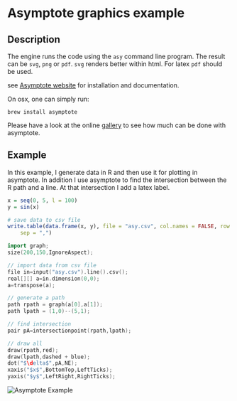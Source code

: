 # Asymptote graphics example

## Description

The engine runs the code using the `asy` command line program. The result can be `svg`, `png` or `pdf`. `svg` renders better within html. For latex `pdf` should be used.

see [Asymptote website](http://asymptote.sourceforge.net/) for installation and documentation.

On osx, one can simply run:

    brew install asymptote
    
Please have a look at the online [gallery](http://asymptote.sourceforge.net/gallery/index.html) to see how much can be done with asymptote. 

## Example

In this example, I  generate data in R and then use it for plotting in asymptote. In addition I use asymptote to find the intersection between the R path and a line. At that intersection I add a latex label.


```r
x = seq(0, 5, l = 100)
y = sin(x)

# save data to csv file
write.table(data.frame(x, y), file = "asy.csv", col.names = FALSE, row.names = FALSE, 
    sep = ",")
```



```cpp
import graph;
size(200,150,IgnoreAspect);

// import data from csv file
file in=input("asy.csv").line().csv();
real[][] a=in.dimension(0,0);
a=transpose(a);

// generate a path
path rpath = graph(a[0],a[1]);
path lpath = (1,0)--(5,1);

// find intersection
pair pA=intersectionpoint(rpath,lpath);

// draw all
draw(rpath,red);
draw(lpath,dashed + blue);
dot("$\delta$",pA,NE);
xaxis("$x$",BottomTop,LeftTicks);
yaxis("$y$",LeftRight,RightTicks);
```


![Asymptote Example](http://animation.r-forge.r-project.org/knitr-ex/figure/094-knitr-asy-data-asy-ex.svg) 







